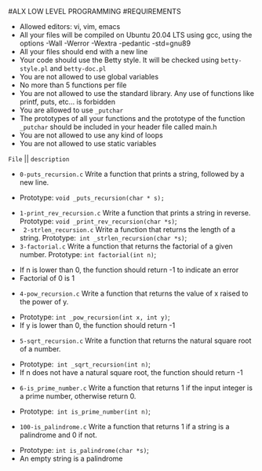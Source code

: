 #ALX LOW LEVEL PROGRAMMING
#REQUIREMENTS
+ Allowed editors: vi, vim, emacs
+ All your files will be compiled on Ubuntu 20.04 LTS using gcc, using the options -Wall -Werror -Wextra -pedantic -std=gnu89
+ All your files should end with a new line
+ Your code should use the Betty style. It will be checked using `betty-style.pl` and `betty-doc.pl`
+ You are not allowed to use global variables
+ No more than 5 functions per file
+ You are not allowed to use the standard library. Any use of functions like printf, puts, etc… is forbidden
+ You are allowed to use `_putchar`
+ The prototypes of all your functions and the prototype of the function `_putchar` should be included in your header file called main.h
+ You are not allowed to use any kind of loops
+ You are not allowed to use static variables
 
`File`		||	`description`
+ `0-puts_recursion.c` 	 Write a function that prints a string, followed by a new line.
- Prototype: `void _puts_recursion(char * s);`
+ `1-print_rev_recursion.c`	Write a function that prints a string in reverse.
Prototype: `void _print_rev_recursion(char *s)`;
+ ` 2-strlen_recursion.c`	Write a function that returns the length of a string.
Prototype:` int _strlen_recursion(char *s)`;
+ `3-factorial.c`	Write a function that returns the factorial of a given number. 
Prototype: `int factorial(int n)`;
- If n is lower than 0, the function should return -1 to indicate an error
- Factorial of 0 is 1
+ `4-pow_recursion.c`	Write a function that returns the value of x raised to the power of y.
- Prototype: `int _pow_recursion(int x, int y)`;
- If y is lower than 0, the function should return -1
+ `5-sqrt_recursion.c`	Write a function that returns the natural square root of a number.
- Prototype:` int _sqrt_recursion(int n)`;
- If n does not have a natural square root, the function should return -1
+ `6-is_prime_number.c`		Write a function that returns 1 if the input integer is a prime number, otherwise return 0.
- Prototype:` int is_prime_number(int n)`;
+ `100-is_palindrome.c` 	Write a function that returns 1 if a string is a palindrome and 0 if not.
- Prototype: `int is_palindrome(char *s)`;
- An empty string is a palindrome
